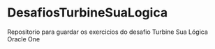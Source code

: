 # DesafiosTurbineSuaLogica
Repositorio para guardar os exercicios do desafio Turbine Sua Lógica Oracle One 
